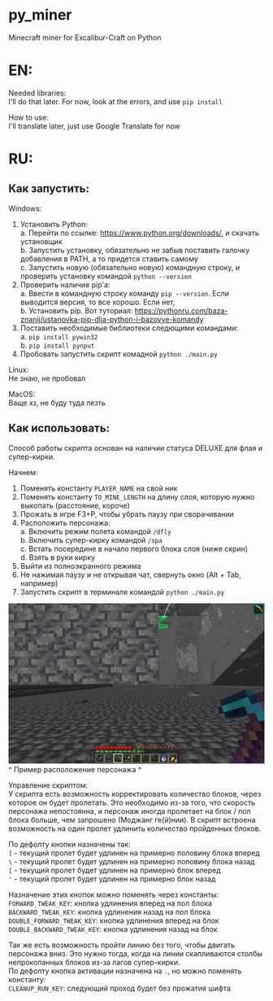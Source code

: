 # py_miner
Minecraft miner for Excalibur-Craft on Python

# EN:  
Needed libraries:  
I'll do that later. For now, look at the errors, and use `pip install`

How to use:  
I'll translate later, just use Google Translate for now

# RU:  
## Как запустить:  

Windows:  
1. Установить Python:  
    a. Перейти по ссылке: https://www.python.org/downloads/, и скачать установщик  
    b. Запустить установку, обязательно не забыв поставить галочку добавления в PATH, а то придется ставить самому  
    c. Запустить новую (обязательно новую) командную строку, и проверить установку командой `python --version`  
2. Проверить наличие pip'a:  
    a. Ввести в командную строку команду `pip --version`. Если выводится версия, то все хорошо. Если нет,  
    b. Установить pip. Вот туториал: https://pythonru.com/baza-znanij/ustanovka-pip-dlja-python-i-bazovye-komandy  
3. Поставить необходимые библиотеки следющими командами:  
    a. `pip install pywin32`  
    b. `pip install pynput`  
4. Пробовать запустить скрипт комадной `python ./main.py`

Linux:  
Не знаю, не пробовал  

MacOS:  
Ваще хз, не буду туда лезть  
  
## Как использовать:  
Способ работы скрипта основан на наличии статуса DELUXE для флая и супер-кирки.

Начнем:  
1. Поменять константу `PLAYER_NAME` на свой ник  
2. Поменять константу `TO_MINE_LENGTH` на длину слоя, которую нужно выкопать (расстояние, короче)  
3. Прожать в игре F3+P, чтобы убрать паузу при сворачивании  
4. Расположить персонажа:  
    a. Включить режим полета командой `/dfly`  
    b. Включить супер-кирку командой `/spa`  
    с. Встать посередине в начало первого блока слоя (ниже скрин)  
    d. Взять в руки кирку  
5. Выйти из полноэкранного режима  
6. Не нажимая паузу и не открывая чат, свернуть окно (Alt + Tab, например)  
7. Запустить скрипт в терминале командой `python ./main.py`  

![Alignment example](alignment.png)
^ Пример расположение персонажа ^

Управление скриптом:  
У скрипта есть возможность корректировать количество блоков, через которое он будет пролетать. Это необходимо из-за того, что скорость персонажа непостоянна, и персонаж иногда пролетает на блок / пол блока больше, чем запрошено (Моджанг ге(й)нии). В скрипт встроена возможность на один пролет удлинить количество пройденных блоков.

По дефолту кнопки назначены так:  
`]` - текущий пролет будет удлинен на примерно половину блока вперед  
`\` - текущий пролет будет удлинен на примерно половину блока назад  
`[` - текущий пролет будет удлинен на примерно блок вперед  
`'` - текущий пролет будет удлинен на примерно блок назад  

Назначение этих кнопок можно поменять через константы:  
`FORWARD_TWEAK_KEY`: кнопка удлинения вперед на пол блока  
`BACKWARD_TWEAK_KEY`: кнопка удлинения назад на пол блока  
`DOUBLE_FORWARD_TWEAK_KEY`: кнопка удлинения вперед на блок  
`DOUBLE_BACKWARD_TWEAK_KEY`: кнопка удлинения назад на блок  
  
Так же есть возможность пройти линию без того, чтобы двигать персонажа вниз. Это нужно тогда, когда на линии скапливаются столбы непрокопанных блоков из-за лагов супер-кирки.  
По дефолту кнопка активации назначена на `.`, но можно поменять константу:  
`CLEANUP_RUN_KEY`: следующий проход будет без прожатия шифта  

